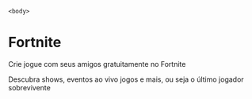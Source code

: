 <!DOCTYPE html>
<html lang="pt-br">
  <head>
  <meta charset="UTF-8">
  <title>Fortnite</title>
  <link rel="stylesheet" href="style.css>"
    </head>

    <body>
<h1>Fortnite</h1>

<p>Crie jogue com seus amigos gratuitamente no Fortnite</p>


<p>Descubra shows, eventos ao vivo jogos e mais, ou seja o último jogador sobrevivente</p>
</body>
</html>
